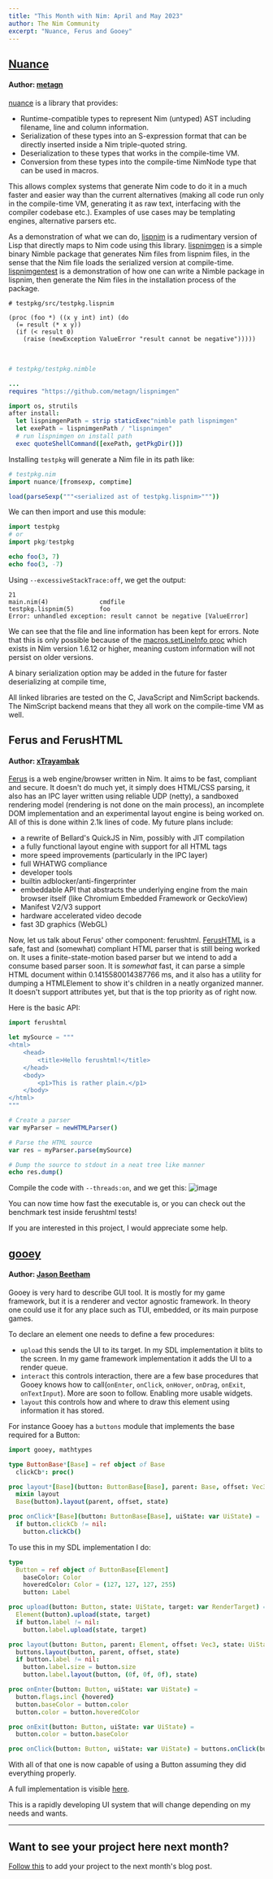 ```yaml
---
title: "This Month with Nim: April and May 2023"
author: The Nim Community
excerpt: "Nuance, Ferus and Gooey"
---
```



## [Nuance](https://github.com/metagn/nuance)

#### Author: [metagn](https://github.com/metagn)

[nuance](https://github.com/metagn/nuance) is a library that provides:
* Runtime-compatible types to represent Nim (untyped) AST including filename, line and column information.
* Serialization of these types into an S-expression format that can be directly inserted inside a Nim triple-quoted string.
* Deserialization to these types that works in the compile-time VM.
* Conversion from these types into the compile-time NimNode type that can be used in macros.

This allows complex systems that generate Nim code to do it in a much faster and easier way than the current alternatives (making all code run only in the compile-time VM, generating it as raw text, interfacing with the compiler codebase etc.).
Examples of use cases may be templating engines, alternative parsers etc.

As a demonstration of what we can do, [lispnim](https://github.com/metagn/lispnim) is a rudimentary version of Lisp that directly maps to Nim code using this library.
[lispnimgen](https://github.com/metagn/lispnimgen) is a simple binary Nimble package that generates Nim files from lispnim files, in the sense that the Nim file loads the serialized version at compile-time.
[lispnimgentest](https://github.com/metagn/lispnimgentest) is a demonstration of how one can write a Nimble package in lispnim, then generate the Nim files in the installation process of the package.

```
# testpkg/src/testpkg.lispnim

(proc (foo *) ((x y int) int) (do
  (= result (* x y))
  (if (< result 0)
    (raise (newException ValueError "result cannot be negative")))))
```

&nbsp;

```nim
# testpkg/testpkg.nimble

...
requires "https://github.com/metagn/lispnimgen"

import os, strutils
after install:
  let lispnimgenPath = strip staticExec"nimble path lispnimgen"
  let exePath = lispnimgenPath / "lispnimgen"
  # run lispnimgen on install path
  exec quoteShellCommand([exePath, getPkgDir()])
```

Installing `testpkg` will generate a Nim file in its path like:

```nim
# testpkg.nim
import nuance/[fromsexp, comptime]

load(parseSexp("""<serialized ast of testpkg.lispnim>"""))
```

We can then import and use this module:

```nim
import testpkg
# or
import pkg/testpkg

echo foo(3, 7)
echo foo(3, -7)
```

Using `--excessiveStackTrace:off`, we get the output:

```
21
main.nim(4)              cmdfile
testpkg.lispnim(5)       foo
Error: unhandled exception: result cannot be negative [ValueError]
```

We can see that the file and line information has been kept for errors.
Note that this is only possible because of the [macros.setLineInfo proc](https://github.com/nim-lang/Nim/pull/21153) which exists in Nim version 1.6.12 or higher,
meaning custom information will not persist on older versions.

A binary serialization option may be added in the future for faster deserializing at compile time,

All linked libraries are tested on the C, JavaScript and NimScript backends.
The NimScript backend means that they all work on the compile-time VM as well.


## Ferus and FerusHTML

#### Author: [xTrayambak](https://github.com/xTrayambak)

[Ferus](https://github.com/xTrayambak/ferus) is a web engine/browser written in Nim.
It aims to be fast, compliant and secure. It doesn't do much yet, it simply does HTML/CSS parsing, it also has an IPC layer written using reliable UDP (netty), a sandboxed rendering model (rendering is not done on the main process), an incomplete DOM implementation and an experimental layout engine is being worked on.
All of this is done within 2.1k lines of code. My future plans include:

- a rewrite of Bellard's QuickJS in Nim, possibly with JIT compilation
- a fully functional layout engine with support for all HTML tags
- more speed improvements (particularly in the IPC layer)
- full WHATWG compliance
- developer tools
- builtin adblocker/anti-fingerprinter
- embeddable API that abstracts the underlying engine from the main browser itself (like Chromium Embedded Framework or GeckoView)
- Manifest V2/V3 support
- hardware accelerated video decode
- fast 3D graphics (WebGL)

Now, let us talk about Ferus' other component: ferushtml.
[FerusHTML](https://github.com/xTrayambak/ferushtml) is a safe, fast and (somewhat) compliant HTML parser that is still being worked on.
It uses a finite-state-motion based parser but we intend to add a consume based parser soon.
It is *somewhat* fast, it can parse a simple HTML document within 0.1415580014387766 ms,
and it also has a utility for dumping a HTMLElement to show it's children in a neatly organized manner.
It doesn't support attributes yet, but that is the top priority as of right now.

Here is the basic API:
```nim
import ferushtml

let mySource = """
<html>
    <head>
        <title>Hello ferushtml!</title>
    </head>
    <body>
        <p1>This is rather plain.</p1>
    </body>
</html>
"""

# Create a parser
var myParser = newHTMLParser()

# Parse the HTML source
var res = myParser.parse(mySource)

# Dump the source to stdout in a neat tree like manner
echo res.dump()
```

Compile the code with `--threads:on`, and we get this:
![image](https://github.com/beef331/website/assets/59499552/fab11063-99cd-411e-94ee-9a38269f9694)

You can now time how fast the executable is,
or you can check out the benchmark test inside ferushtml tests!

If you are interested in this project,
I would appreciate some help.



## [gooey](https://github.com/beef331/gooey/)

#### Author: [Jason Beetham](https://github.com/beef331/)

Gooey is very hard to describe GUI tool.
It is mostly for my game framework, but it is a renderer and vector agnostic framework.
In theory one could use it for any place such as TUI, embedded, or its main purpose games.


To declare an element one needs to define a few procedures:
- `upload` this sends the UI to its target. In my SDL implementation it blits to the screen. In my game framework implementation it adds the UI to a render queue.
- `interact` this controls interaction, there are a few base procedures that Gooey knows how to call(`onEnter`, `onClick`, `onHover`, `onDrag`, `onExit`, `onTextInput`). More are soon to follow. Enabling more usable widgets.
- `layout` this controls how and where to draw this element using information it has stored.

For instance Gooey has a `buttons` module that implements the base required for a Button:
```nim
import gooey, mathtypes

type ButtonBase*[Base] = ref object of Base
  clickCb*: proc()

proc layout*[Base](button: ButtonBase[Base], parent: Base, offset: Vec3, state: UiState) =
  mixin layout
  Base(button).layout(parent, offset, state)

proc onClick*[Base](button: ButtonBase[Base], uiState: var UiState) =
  if button.clickCb != nil:
    button.clickCb()
```

To use this in my SDL implementation I do:
```nim
type
  Button = ref object of ButtonBase[Element]
    baseColor: Color
    hoveredColor: Color = (127, 127, 127, 255)
    button: Label

proc upload(button: Button, state: UiState, target: var RenderTarget) =
  Element(button).upload(state, target)
  if button.label != nil:
    button.label.upload(state, target)

proc layout(button: Button, parent: Element, offset: Vec3, state: UiState) =
  buttons.layout(button, parent, offset, state)
  if button.label != nil:
    button.label.size = button.size
    button.label.layout(button, (0f, 0f, 0f), state)

proc onEnter(button: Button, uiState: var UiState) =
  button.flags.incl {hovered}
  button.baseColor = button.color
  button.color = button.hoveredColor

proc onExit(button: Button, uiState: var UiState) =
  button.color = button.baseColor

proc onClick(button: Button, uiState: var UiState) = buttons.onClick(button, uiState)
```

With all of that one is now capable of using a Button assuming they did everything properly.

A full implementation is visible [here](https://github.com/beef331/gooey/blob/master/example/sdlimpl.nim).

This is a rapidly developing UI system that will change depending on my needs and wants.

----


## Want to see your project here next month?

[Follow this](https://github.com/beef331/website#adding-your-project-to-month-with-nim)
to add your project to the next month's blog post.
